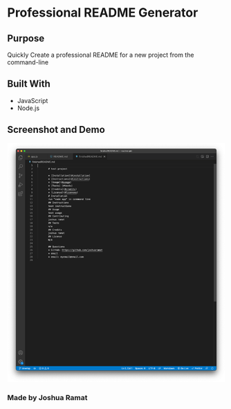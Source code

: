 # Professional README Generator

## Purpose
Quickly Create a professional README for a new project from the command-line

## Built With
* JavaScript
* Node.js

## Screenshot and Demo
![Screenshot](./screenshot.png)

### Made by Joshua Ramat
